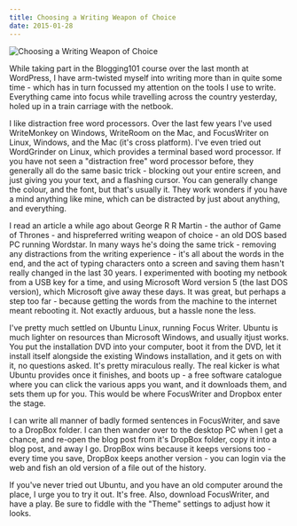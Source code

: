```yaml
---
title: Choosing a Writing Weapon of Choice
date: 2015-01-28
---
```


![Choosing a Writing Weapon of Choice](https://source.unsplash.com/di8ognBauG0/1600x900)

While taking part in the Blogging101 course over the last month at WordPress, I have arm-twisted myself into writing more than in quite some time - which has in turn focussed my attention on the tools I use to write. Everything came into focus while travelling across the country yesterday, holed up in a train carriage with the netbook.

I like distraction free word processors. Over the last few years I've used WriteMonkey on Windows, WriteRoom on the Mac, and FocusWriter on Linux, Windows, and the Mac (it's cross platform). I've even tried out WordGrinder on Linux, which provides a terminal based word processor. If you have not seen a "distraction free" word processor before, they generally all do the same basic trick - blocking out your entire screen, and just giving you your text, and a flashing cursor. You can generally change the colour, and the font, but that's usually it. They work wonders if you have a mind anything like mine, which can be distracted by just about anything, and everything.

I read an article a while ago about George R R Martin - the author of Game of Thrones - and hispreferred writing weapon of choice - an old DOS based PC running Wordstar. In many ways he's doing the same trick - removing any distractions from the writing experience - it's all about the words in the end, and the act of typing characters onto a screen and saving them hasn't really changed in the last 30 years. I experimented with booting my netbook from a USB key for a time, and using Microsoft Word version 5 (the last DOS version), which Microsoft give away these days. It was great, but perhaps a step too far - because getting the words from the machine to the internet meant rebooting it. Not exactly arduous, but a hassle none the less.

I've pretty much settled on Ubuntu Linux, running Focus Writer. Ubuntu is much lighter on resources than Microsoft Windows, and usually itjust works. You put the installation DVD into your computer, boot it from the DVD, let it install itself alongside the existing Windows installation, and it gets on with it, no questions asked. It's pretty miraculous really. The real kicker is what Ubuntu provides once it finishes, and boots up - a free software catalogue where you can click the various apps you want, and it downloads them, and sets them up for you. This would be where FocusWriter and Dropbox enter the stage.

I can write all manner of badly formed sentences in FocusWriter, and save to a DropBox folder. I can then wander over to the desktop PC when I get a chance, and re-open the blog post from it's DropBox folder, copy it into a blog post, and away I go. DropBox wins because it keeps versions too - every time you save, DropBox keeps another version - you can login via the web and fish an old version of a file out of the history.

If you've never tried out Ubuntu, and you have an old computer around the place, I urge you to try it out. It's free. Also, download FocusWriter, and have a play. Be sure to fiddle with the "Theme" settings to adjust how it looks.